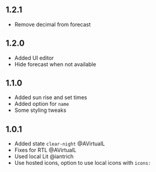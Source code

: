 ## 1.2.1

- Remove decimal from forecast

## 1.2.0

- Added UI editor
- Hide forecast when not available

## 1.1.0

- Added sun rise and set times
- Added option for `name`
- Some styling tweaks

## 1.0.1

- Added state `clear-night` @AVirtualL
- Fixes for RTL @AVirtualL
- Used local Lit @iantrich
- Use hosted icons, option to use local icons with `icons:`
